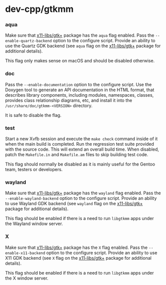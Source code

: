 # dev-cpp/gtkmm

### aqua
Make sure that [x11-libs/gtk+](../x11-libs/gtk+.md) package has the `aqua` flag enabled. Pass the `--enable-quartz-backend` option to the configure script. Provide an ability to use the Quartz GDK backend (see `aqua` flag on the [x11-libs/gtk+](../x11-libs/gtk+.md) package for additional details).

This flag only makes sense on macOS and should be disabled otherwise.

### doc
Pass the `--enable-documentation` option to the configure script. Use the Doxygen tool to generate an API documentation in the HTML format, that describes library components, including modules, namespaces, classes, provides class relationship diagrams, etc, and install it into the `/usr/share/doc/gtkmm-<VERSION>` directory.

It is safe to disable the flag.

### test
Start a new Xvfb session and execute the `make check` command inside of it when the main build is completed. Run the regression test suite provided with the source code. This will extend an overall build time. When disabled, patch the `Makefile.in` and `Makefile.am` files to skip building test code.

This flag should normally be disabled as it is mainly useful for the Gentoo team, testers or developers.

### wayland
Make sure that [x11-libs/gtk+](../x11-libs/gtk+.md) package has the `wayland` flag enabled. Pass the `--enable-wayland-backend` option to the configure script. Provide an ability to use Wayland GDK backend (see `wayland` flag on the [x11-libs/gtk+](../x11-libs/gtk+.md) package for additional details).

This flag should be enabled if there is a need to run `libgtkmm` apps under the Wayland window server.

### X
Make sure that [x11-libs/gtk+](../x11-libs/gtk+.md) package has the `X` flag enabled. Pass the `--enable-x11-backend` option to the configure script. Provide an ability to use X11 GDK backend (see `X` flag on the [x11-libs/gtk+](../x11-libs/gtk+.md) package for additional details).

This flag should be enabled if there is a need to run `libgtkmm` apps under the X window server.
